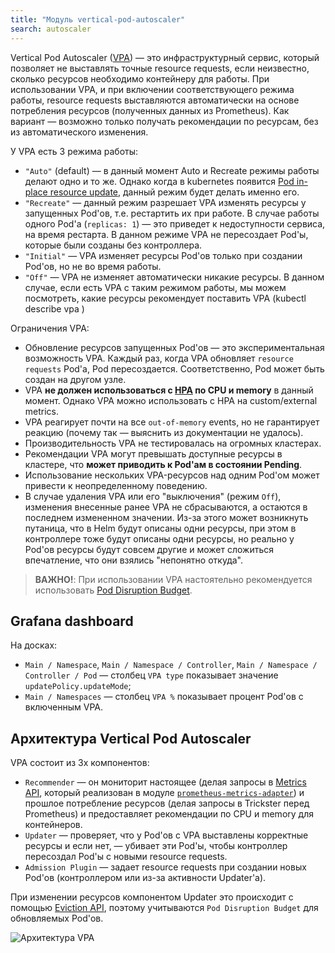 ```yaml
---
title: "Модуль vertical-pod-autoscaler"
search: autoscaler
---
```


Vertical Pod Autoscaler ([VPA](https://github.com/kubernetes/autoscaler/tree/master/vertical-pod-autoscaler)) — это инфраструктурный сервис, который позволяет не выставлять точные resource requests, если неизвестно, сколько ресурсов необходимо контейнеру для работы. При использовании VPA, и при включении соответствующего режима работы, resource requests выставляются автоматически на основе потребления ресурсов (полученных данных из Prometheus).
Как вариант — возможно только получать рекомендации по ресурсам, без из автоматического изменения.

У VPA есть 3 режима работы:
- `"Auto"` (default) — в данный момент Auto и Recreate режимы работы делают одно и то же. Однако когда в kubernetes появится [Pod in-place resource update](https://github.com/kubernetes/design-proposals-archive/blob/main/autoscaling/vertical-pod-autoscaler.md#in-place-updates), данный режим будет делать именно его.
- `"Recreate"` — данный режим разрешает VPA изменять ресурсы у запущенных Pod'ов, т.е. рестартить их при работе. В случае работы одного Pod'а (`replicas: 1`) — это приведет к недоступности сервиса, на время рестарта. В данном режиме VPA не пересоздает Pod'ы, которые были созданы без контроллера.
- `"Initial"` — VPA изменяет ресурсы Pod'ов только при создании Pod'ов, но не во время работы.
- `"Off"` — VPA не изменяет автоматически никакие ресурсы. В данном случае, если есть VPA c таким режимом работы, мы можем посмотреть, какие ресурсы рекомендует поставить VPA (kubectl describe vpa <vpa-name>)

Ограничения VPA:
- Обновление ресурсов запущенных Pod'ов — это экспериментальная возможность VPA. Каждый раз, когда VPA обновляет `resource requests` Pod'а, Pod пересоздается. Соответственно, Pod может быть создан на другом узле.
- VPA **не должен использоваться с [HPA](https://kubernetes.io/docs/tasks/run-application/horizontal-pod-autoscale/) по CPU и memory** в данный момент. Однако VPA можно использовать с HPA на custom/external metrics.
- VPA реагирует почти на все `out-of-memory` events, но не гарантирует реакцию (почему так — выяснить из документации не удалось).
- Производительность VPA не тестировалась на огромных кластерах.
- Рекомендации VPA могут превышать доступные ресурсы в кластере, что **может приводить к Pod'ам в состоянии Pending**.
- Использование нескольких VPA-ресурсов над одним Pod'ом может привести к неопределенному поведению.
- В случае удаления VPA или его "выключения" (режим `Off`), изменения внесенные ранее VPA не сбрасываются, а остаются в последнем измененном значении. Из-за этого может возникнуть путаница, что в Helm будут описаны одни ресурсы, при этом в контроллере тоже будут описаны одни ресурсы, но реально у Pod'ов ресурсы будут совсем другие и может сложиться впечатление, что они взялись "непонятно откуда".

> **ВАЖНО!**: При использовании VPA настоятельно рекомендуется использовать [Pod Disruption Budget](https://kubernetes.io/docs/tasks/run-application/configure-pdb/).

## Grafana dashboard

На досках:
- `Main / Namespace`, `Main / Namespace / Controller`, `Main / Namespace / Controller / Pod` — столбец `VPA type` показывает значение `updatePolicy.updateMode`;
- `Main / Namespaces` — столбец `VPA %` показывает процент Pod'ов с включенным VPA.

## Архитектура Vertical Pod Autoscaler

VPA состоит из 3х компонентов:
- `Recommender` — он мониторит настоящее (делая запросы в [Metrics API](https://github.com/kubernetes/design-proposals-archive/blob/main/instrumentation/resource-metrics-api.md), который реализован в модуле [`prometheus-metrics-adapter`](../../modules/301-prometheus-metrics-adapter/)) и прошлое потребление ресурсов (делая запросы в Trickster перед Prometheus) и предоставляет рекомендации по CPU и memory для контейнеров.
- `Updater` — проверяет, что у Pod'ов с VPA выставлены корректные ресурсы и если нет, — убивает эти Pod'ы, чтобы контроллер пересоздал Pod'ы с новыми resource requests.
- `Admission Plugin` — задает resource requests при создании новых Pod'ов (контроллером или из-за активности Updater'а).

При изменении ресурсов компонентом Updater это происходит с помощью [Eviction API](https://kubernetes.io/docs/tasks/administer-cluster/safely-drain-node/#the-eviction-api), поэтому учитываются `Pod Disruption Budget` для обновляемых Pod'ов.

![Архитектура VPA](https://raw.githubusercontent.com/kubernetes/design-proposals-archive/acc25e14ca83dfda4f66d8cb1f1b491f26e78ffe/autoscaling/images/vpa-architecture.png)

